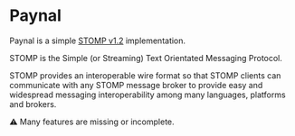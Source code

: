 # Paynal
Paynal is a simple [STOMP v1.2](https://stomp.github.io/stomp-specification-1.2.html) implementation.

STOMP is the Simple (or Streaming) Text Orientated Messaging Protocol.

STOMP provides an interoperable wire format so that STOMP clients can communicate with any STOMP message broker to provide easy and widespread messaging interoperability among many languages, platforms and brokers.

⚠ Many features are missing or incomplete.
